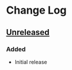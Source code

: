 # Change Log #

## [Unreleased] ##

### Added ###

  - Initial release

[Unreleased]: https://github.com/dochang/ansible-role-aptsource/commits/HEAD
